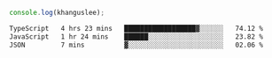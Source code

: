 ```js
console.log(khanguslee);
```

<!--START_SECTION:waka-->

```txt
TypeScript   4 hrs 23 mins   ██████████████████▓░░░░░░   74.12 %
JavaScript   1 hr 24 mins    ██████░░░░░░░░░░░░░░░░░░░   23.82 %
JSON         7 mins          ▓░░░░░░░░░░░░░░░░░░░░░░░░   02.06 %
```

<!--END_SECTION:waka-->

<!--
**khanguslee/khanguslee** is a ✨ _special_ ✨ repository because its `README.md` (this file) appears on your GitHub profile.

Here are some ideas to get you started:

- 🔭 I’m currently working on ...
- 🌱 I’m currently learning ...
- 👯 I’m looking to collaborate on ...
- 🤔 I’m looking for help with ...
- 💬 Ask me about ...
- 📫 How to reach me: ...
- 😄 Pronouns: ...
- ⚡ Fun fact: ...
-->
